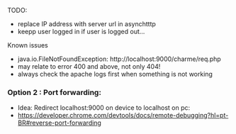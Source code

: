 
TODO:
- replace IP address with server url in asynchtttp
- keepp user logged in if user is logged out...


Known issues
- java.io.FileNotFoundException: http://localhost:9000/charme/req.php
- may relate to error 400 and above, not only 404!
- always check the apache logs first when something is not working


### Option 2 : Port forwarding:
- Idea: Redirect localhost:9000 on device to localhost on pc:
- https://developer.chrome.com/devtools/docs/remote-debugging?hl=pt-BR#reverse-port-forwarding


